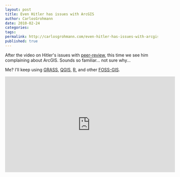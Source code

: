 ```yaml
---
layout: post
title: Even Hitler has issues with ArcGIS
author: CarlosGrohmann
date: 2010-02-24
categories: 
tags: 
permalink: http://carlosgrohmann.com/even-hitler-has-issues-with-arcgis/
published: true
---
```



After the video on Hitler's issues with [peer-review](/2009-12-01-peer-review-process), this time we see him complaining about ArcGIS. Sounds so familiar... not sure why...  

Me? I'll keep using [GRASS](http://grass.osgeo.org/), [QGIS](http://qgis.org/), [R](http://www.r-project.org/), and other [FOSS-GIS](http://www.osgeo.org/).  


<iframe width="560" height="315" src="https://www.youtube.com/embed/0b04pKO_698" frameborder="0" allow="accelerometer; autoplay; encrypted-media; gyroscope; picture-in-picture" allowfullscreen></iframe>

